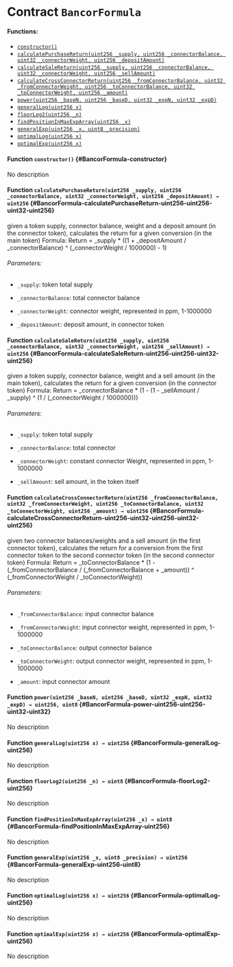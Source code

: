 # Contract `BancorFormula`



#### Functions:
- [`constructor()`](#BancorFormula-constructor)
- [`calculatePurchaseReturn(uint256 _supply, uint256 _connectorBalance, uint32 _connectorWeight, uint256 _depositAmount)`](#BancorFormula-calculatePurchaseReturn-uint256-uint256-uint32-uint256)
- [`calculateSaleReturn(uint256 _supply, uint256 _connectorBalance, uint32 _connectorWeight, uint256 _sellAmount)`](#BancorFormula-calculateSaleReturn-uint256-uint256-uint32-uint256)
- [`calculateCrossConnectorReturn(uint256 _fromConnectorBalance, uint32 _fromConnectorWeight, uint256 _toConnectorBalance, uint32 _toConnectorWeight, uint256 _amount)`](#BancorFormula-calculateCrossConnectorReturn-uint256-uint32-uint256-uint32-uint256)
- [`power(uint256 _baseN, uint256 _baseD, uint32 _expN, uint32 _expD)`](#BancorFormula-power-uint256-uint256-uint32-uint32)
- [`generalLog(uint256 x)`](#BancorFormula-generalLog-uint256)
- [`floorLog2(uint256 _n)`](#BancorFormula-floorLog2-uint256)
- [`findPositionInMaxExpArray(uint256 _x)`](#BancorFormula-findPositionInMaxExpArray-uint256)
- [`generalExp(uint256 _x, uint8 _precision)`](#BancorFormula-generalExp-uint256-uint8)
- [`optimalLog(uint256 x)`](#BancorFormula-optimalLog-uint256)
- [`optimalExp(uint256 x)`](#BancorFormula-optimalExp-uint256)


#### Function `constructor()` {#BancorFormula-constructor}
No description
#### Function `calculatePurchaseReturn(uint256 _supply, uint256 _connectorBalance, uint32 _connectorWeight, uint256 _depositAmount) → uint256` {#BancorFormula-calculatePurchaseReturn-uint256-uint256-uint32-uint256}
given a token supply, connector balance, weight and a deposit amount (in the connector token),
calculates the return for a given conversion (in the main token)
Formula:
Return = _supply * ((1 + _depositAmount / _connectorBalance) ^ (_connectorWeight / 1000000) - 1)

###### Parameters:
- `_supply`:              token total supply

- `_connectorBalance`:    total connector balance

- `_connectorWeight`:     connector weight, represented in ppm, 1-1000000

- `_depositAmount`:       deposit amount, in connector token

#### Function `calculateSaleReturn(uint256 _supply, uint256 _connectorBalance, uint32 _connectorWeight, uint256 _sellAmount) → uint256` {#BancorFormula-calculateSaleReturn-uint256-uint256-uint32-uint256}
given a token supply, connector balance, weight and a sell amount (in the main token),
calculates the return for a given conversion (in the connector token)
Formula:
Return = _connectorBalance * (1 - (1 - _sellAmount / _supply) ^ (1 / (_connectorWeight / 1000000)))

###### Parameters:
- `_supply`:              token total supply

- `_connectorBalance`:    total connector

- `_connectorWeight`:     constant connector Weight, represented in ppm, 1-1000000

- `_sellAmount`:          sell amount, in the token itself

#### Function `calculateCrossConnectorReturn(uint256 _fromConnectorBalance, uint32 _fromConnectorWeight, uint256 _toConnectorBalance, uint32 _toConnectorWeight, uint256 _amount) → uint256` {#BancorFormula-calculateCrossConnectorReturn-uint256-uint32-uint256-uint32-uint256}
given two connector balances/weights and a sell amount (in the first connector token),
calculates the return for a conversion from the first connector token to the second connector token (in the second connector token)
Formula:
Return = _toConnectorBalance * (1 - (_fromConnectorBalance / (_fromConnectorBalance + _amount)) ^ (_fromConnectorWeight / _toConnectorWeight))

###### Parameters:
- `_fromConnectorBalance`:    input connector balance

- `_fromConnectorWeight`:     input connector weight, represented in ppm, 1-1000000

- `_toConnectorBalance`:      output connector balance

- `_toConnectorWeight`:       output connector weight, represented in ppm, 1-1000000

- `_amount`:                  input connector amount

#### Function `power(uint256 _baseN, uint256 _baseD, uint32 _expN, uint32 _expD) → uint256, uint8` {#BancorFormula-power-uint256-uint256-uint32-uint32}
No description
#### Function `generalLog(uint256 x) → uint256` {#BancorFormula-generalLog-uint256}
No description
#### Function `floorLog2(uint256 _n) → uint8` {#BancorFormula-floorLog2-uint256}
No description
#### Function `findPositionInMaxExpArray(uint256 _x) → uint8` {#BancorFormula-findPositionInMaxExpArray-uint256}
No description
#### Function `generalExp(uint256 _x, uint8 _precision) → uint256` {#BancorFormula-generalExp-uint256-uint8}
No description
#### Function `optimalLog(uint256 x) → uint256` {#BancorFormula-optimalLog-uint256}
No description
#### Function `optimalExp(uint256 x) → uint256` {#BancorFormula-optimalExp-uint256}
No description

